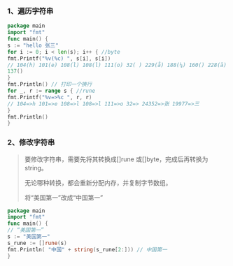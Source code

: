 ### 1、遍历字符串

```go
package main
import "fmt"
func main() {
s := "hello 张三"
for i := 0; i < len(s); i++ { //byte
fmt.Printf("%v(%c) ", s[i], s[i])
// 104(h) 101(e) 108(l) 108(l) 111(o) 32( ) 229(å) 188(¼) 160() 228(ä) 184(¸)
137()
}
fmt.Println() // 打印一个换行
for _, r := range s { //rune
fmt.Printf("%v=>%c ", r, r)
// 104=>h 101=>e 108=>l 108=>l 111=>o 32=> 24352=>张 19977=>三
}
fmt.Println()
}

```

### 2、修改字符串

> 要修改字符串，需要先将其转换成[]rune 或[]byte，完成后再转换为 string。
>
> 无论哪种转换，都会重新分配内存，并复制字节数组。
>
> 将“美国第一”改成“中国第一”

```go
package main
import "fmt"
func main() {
// “美国第一”
s := "美国第一"
s_rune := []rune(s)
fmt.Println( "中国" + string(s_rune[2:])) // 中国第一
}
```